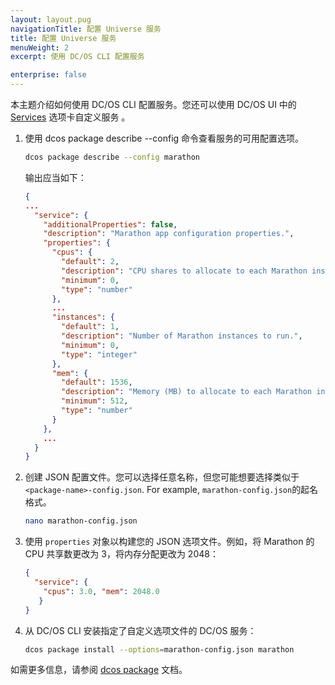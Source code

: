 ```yaml
---
layout: layout.pug
navigationTitle: 配置 Universe 服务
title: 配置 Universe 服务
menuWeight: 2
excerpt: 使用 DC/OS CLI 配置服务

enterprise: false
---
```



本主题介绍如何使用 DC/OS CLI 配置服务。您还可以使用 DC/OS UI 中的 [Services](/cn/1.11/gui/services/) 选项卡自定义服务 。

1. 使用 dcos package describe --config <package-name> <package-name>命令查看服务的可用配置选项。

    ```bash
    dcos package describe --config marathon
    ```

    输出应当如下：

      ```json
      {
      ...
        "service": {
          "additionalProperties": false,
          "description": "Marathon app configuration properties.",
          "properties": {
            "cpus": {
              "default": 2,
              "description": "CPU shares to allocate to each Marathon instance.",
              "minimum": 0,
              "type": "number"
            },
            ...
            "instances": {
              "default": 1,
              "description": "Number of Marathon instances to run.",
              "minimum": 0,
              "type": "integer"
            },
            "mem": {
              "default": 1536,
              "description": "Memory (MB) to allocate to each Marathon instance.",
              "minimum": 512,
              "type": "number"
            }
          },
          ...
        }
      }
      ```

2. 创建 JSON 配置文件。您可以选择任意名称，但您可能想要选择类似于 `<package-name>-config.json`. For example, `marathon-config.json`的起名格式。

    ```bash
    nano marathon-config.json
    ```

3. 使用 `properties` 对象以构建您的 JSON 选项文件。例如，将 Marathon 的 CPU 共享数更改为 3，将内存分配更改为 2048：

    ```json
    {
      "service": {
        "cpus": 3.0, "mem": 2048.0
       }
    }
    ```

4. 从 DC/OS CLI 安装指定了自定义选项文件的 DC/OS 服务：

    ```bash
    dcos package install --options=marathon-config.json marathon
    ```

如需更多信息，请参阅 [dcos package](/cn/1.11/cli/command-reference/dcos-package/) 文档。
